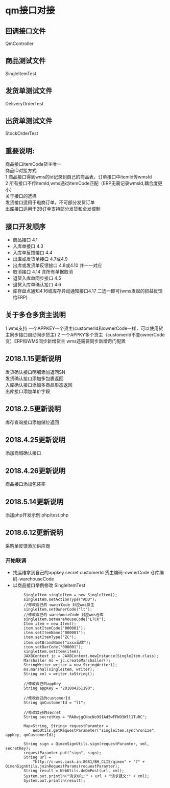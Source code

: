 # qm接口对接

## 回调接口文件
QmController
## 商品测试文件
SingleItemTest
## 发货单测试文件
DeliveryOrderTest
## 出货单测试文件
StockOrderTest
## 重要说明:
商品接口itemCode货主唯一<br>
商品ID对接方式<br>
  1 商品接口得到wms的id记录到自己的商品表，订单接口中itemId传wmsId<br>
  2 所有接口不传itemId,wms通过itemCode匹配（ERP无需记录wmsId,耦合度更小）<br>
关于接口的选择<br>
发货接口适用于电商订单，不可部分发货订单<br>
出库接口适用于2B订单支持部分发货和全发控制<br>

## 接口开发顺序
+ 商品接口 4.1
+ 入库单接口 4.3
+ 入库单反馈接口 4.4
+ 出库或发货单接口 4.7或4.9
+ 出库或发货单反馈接口 4.8或4.10 并一一对应
+ 取消接口 4.14 含所有单据取消
+ 退货入库单同步接口 4.5
+ 退货入库单确认接口 4.6
+ 库存盘点通知4.16或库存异动通知接口4.17 二选一即可(wms发起的损益反馈给ERP)

## 关于多仓多货主说明
1 wms支持 一个APPKEY一个货主(customerId和ownerCode一样，可以使用货主同步接口自动同步货主)
2 一个APPKY多个货主（customerId不变ownerCode变）ERP和WMS同步新增货主 wms还需要同步新增奇门配置

## 2018.1.15更新说明
发货确认接口明细添加返回SN<br>
发货确认接口添加多包裹返回<br>
入库确认接口添加多商品形态返回<br>
出库接口添加单价字段<br>

## 2018.2.5更新说明
库存查询接口添加储位返回

## 2018.4.25更新说明
添加商城确认接口

## 2018.4.26更新说明
商品接口添加包装率

## 2018.5.14更新说明
添加php开发示例 php/test.php

## 2018.6.12更新说明
采购单反馈添加供应商

### 开始联调
+ 找运维拿到自己的appkey secret customerId 货主编码-ownerCode 仓库编码-warehouseCode 
+ 以商品接口举例修改 SingleItemTest
```
        SingleItem singleItem = new SingleItem();
        singleItem.setActionType("ADD");
        //修改自己的 ownerCode 对应wms货主
        singleItem.setOwnerCode("lt");
        //修改自己的 warehouseCode 对应wms仓库
        singleItem.setWarehouseCode("LTCK");
        Item item = new Item();
        item.setItemCode("000001");
        item.setItemName("000001");
        item.setItemType("ZC");
        item.setBrandName("xxxx品牌");
        item.setBarCode("000001");
        singleItem.setItem(item);
        JAXBContext jc = JAXBContext.newInstance(SingleItem.class);
        Marshaller ms = jc.createMarshaller();
        StringWriter writer = new StringWriter();
        ms.marshal(singleItem, writer);
        String xml = writer.toString();
        
        //修改自己的appKey
        String appKey = "201804261190";
        
        //修改自己的customerId
        String qmCustomerId = "lt";
        
        //修改自己的secret
        String secretKey = "RA8wjgCNocNo99IAd5wFFW93Wll1TuRC";
        
        Map<String, String> requestParamter =
            WebUtils.getRequestParameter("singleitem.synchronize", appKey, qmCustomerId);
        
        String sign = QimenSignUtils.sign(requestParamter, xml, secretKey);
        requestParamter.put("sign", sign);
        String url =
            "http://c-wms.iask.in:8081/BH_CLIS/qimen" + "?" + QimenSignUtils.joinRequestParams(requestParamter);
        String result = WebUtils.doQmPost(url, xml);
        System.out.println("请求URL:" + url + "请求报文:" + xml);
        System.out.println(result);
```